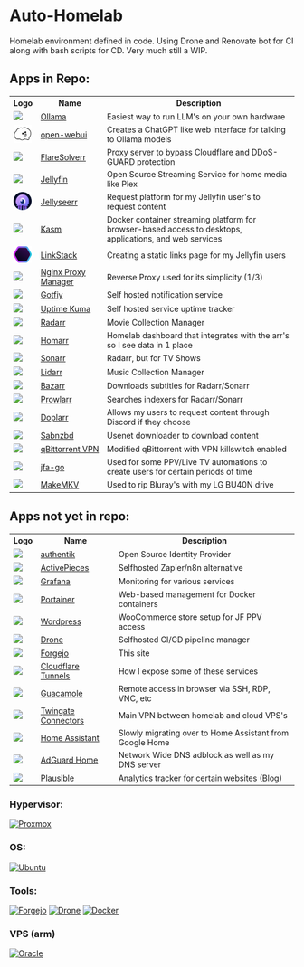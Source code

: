 # Auto-Homelab
Homelab environment defined in code. Using Drone and Renovate bot for CI along with bash scripts for CD. Very much still a WIP.

## Apps in Repo:
<table>
    <tr>
        <th>Logo</th>
        <th>Name</th>
        <th>Description</th>
    </tr>
    <tr>
        <td><img vertical-align=baseline width="32" src="https://ollama.com/public/ollama.png"></td>
        <td><a href="https://ollama.com/">Ollama</a></td>
        <td>Easiest way to run LLM's on your own hardware</td>
    </tr>
    <tr>
        <td><img vertical-align=baseline width="32" src="https://github.com/open-webui/open-webui/blob/main/static/favicon.png?raw=true"></td>
        <td><a href="https://github.com/open-webui/open-webui">open-webui</a></td>
        <td>Creates a ChatGPT like web interface for talking to Ollama models</td>
    </tr>
    <tr>
        <td><img vertical-align=baseline width="32" src="https://raw.githubusercontent.com/FlareSolverr/FlareSolverr/master/resources/flaresolverr_logo.svg"></td>
        <td><a href="https://github.com/FlareSolverr/FlareSolverr">FlareSolverr</a></td>
        <td>Proxy server to bypass Cloudflare and DDoS-GUARD protection</td>
    </tr>
    <tr>
        <td><img vertical-align=baseline width="32" src="https://raw.githubusercontent.com/Mafyuh/homelab-svg-assets/main/assets/jellyfin.svg"></td>
        <td><a href="https://github.com/jellyfin/jellyfin">Jellyfin</a></td>
        <td>Open Source Streaming Service for home media like Plex</td>
    </tr>
    <tr>
        <td><img vertical-align=baseline width="32" src="https://raw.githubusercontent.com/Mafyuh/homelab-svg-assets/main/assets/jellyseerr.svg"></td>
        <td><a href="https://github.com/Fallenbagel/jellyseerr">Jellyseerr</a></td>
        <td>Request platform for my Jellyfin user's to request content</a></td>
    </tr>
    <tr>
        <td><img vertical-align=baseline width="32" src="https://raw.githubusercontent.com/Mafyuh/homelab-svg-assets/main/assets/kasm.svg"></td>
        <td><a href="https://docs.linuxserver.io/images/docker-kasm/">Kasm</a></td>
        <td>Docker container streaming platform for browser-based access to desktops, applications, and web services</a></td>
    </tr>
    <tr>
        <td><img vertical-align=baseline width="32" src="https://raw.githubusercontent.com/LinkStackOrg/branding/main/logo/svg/logo_animated.svg"></td>
        <td><a href="https://github.com/LinkStackOrg/linkstack-docker">LinkStack</a></td>
        <td>Creating a static links page for my Jellyfin users</td>
    </tr>
    <tr>
        <td><img vertical-align=baseline width="32" src="https://raw.githubusercontent.com/Mafyuh/homelab-svg-assets/main/assets/nginxproxymanager.svg"></td>
        <td><a href="https://nginxproxymanager.com/">Nginx Proxy Manager</a></td>
        <td>Reverse Proxy used for its simplicity (1/3)</td>
    </tr>
    <tr>
        <td><img vertical-align=baseline width="32" src="https://raw.githubusercontent.com/Mafyuh/homelab-svg-assets/main/assets/gotify.svg"></td>
        <td><a href="https://gotify.net/">Gotfiy</a></td>
        <td>Self hosted notification service</td>
    </tr>
    <tr>
        <td><img vertical-align=baseline width="32" src="https://raw.githubusercontent.com/Mafyuh/homelab-svg-assets/main/assets/uptimekuma.svg"></td>
        <td><a href="https://github.com/louislam/uptime-kuma">Uptime Kuma</a></td>
        <td>Self hosted service uptime tracker</td>
    </tr>
    <tr>
        <td><img vertical-align=baseline width="32" src="https://raw.githubusercontent.com/Mafyuh/homelab-svg-assets/main/assets/radarr.svg"></td>
        <td><a href="https://radarr.video/">Radarr</a></td>
        <td>Movie Collection Manager</td>
    </tr>
    <tr>
        <td><img vertical-align=baseline width="32" src="https://raw.githubusercontent.com/Mafyuh/homelab-svg-assets/main/assets/homarr.svg"></td>
        <td><a href="https://homarr.dev/docs/getting-started/installation/">Homarr</a></td>
        <td>Homelab dashboard that integrates with the arr's so I see data in 1 place</td>
    </tr>
    <tr>
        <td><img vertical-align=baseline width="32" src="https://raw.githubusercontent.com/Mafyuh/homelab-svg-assets/main/assets/sonarr.svg"></td>
        <td><a href="https://wiki.servarr.com/sonarr">Sonarr</a></td>
        <td>Radarr, but for TV Shows</td>
    </tr>
    <tr>
        <td><img vertical-align=baseline width="32" src="https://raw.githubusercontent.com/Mafyuh/homelab-svg-assets/main/assets/lidarr.svg"></td>
        <td><a href="https://wiki.servarr.com/en/lidarr">Lidarr</a></td>
        <td>Music Collection Manager</td>
    </tr>
    <tr>
        <td><img vertical-align=baseline width="32" src="https://raw.githubusercontent.com/Mafyuh/homelab-svg-assets/main/assets/bazarr.svg"></td>
        <td><a href="https://www.bazarr.media/">Bazarr</a></td>
        <td>Downloads subtitles for Radarr/Sonarr</td>
    </tr>
    <tr>
        <td><img vertical-align=baseline width="32" src="https://raw.githubusercontent.com/Mafyuh/homelab-svg-assets/main/assets/prowlarr.svg"></td>
        <td><a href="https://prowlarr.com/">Prowlarr</a></td>
        <td>Searches indexers for Radarr/Sonarr</td>
    </tr>
    <tr>
        <td><img vertical-align=baseline width="32" src="https://raw.githubusercontent.com/kiranshila/Doplarr/main/logos/logo.svg"></td>
        <td><a href="https://github.com/kiranshila/Doplarr">Doplarr</a></td>
        <td>Allows my users to request content through Discord if they choose</td>
    </tr>
    <tr>
        <td><img vertical-align=baseline width="32" src="https://raw.githubusercontent.com/Mafyuh/homelab-svg-assets/main/assets/sabnzbd.svg"></td>
        <td><a href="https://sabnzbd.org/">Sabnzbd</a></td>
        <td>Usenet downloader to download content</td>
    </tr>
    <tr>
        <td><img vertical-align=baseline width="32" src="https://raw.githubusercontent.com/Mafyuh/homelab-svg-assets/main/assets/qbittorrent.svg"></td>
        <td><a href="https://github.com/binhex/arch-qbittorrentvpn">qBittorrent VPN</a></td>
        <td>Modified qBittorrent with VPN killswitch enabled</td>
    </tr>
    <tr>
        <td><img vertical-align=baseline width="32" src="https://raw.githubusercontent.com/Mafyuh/homelab-svg-assets/main/assets/docker.svg"></td>
        <td><a href="https://github.com/hrfee/jfa-go">jfa-go</a></td>
        <td>Used for some PPV/Live TV automations to create users for certain periods of time</td>
    </tr>
    <tr>
        <td><img vertical-align=baseline width="32" src="https://res.cloudinary.com/canonical/image/fetch/f_auto,q_auto,fl_sanitize,w_60,h_60/https://dashboard.snapcraft.io/site_media/appmedia/2020/03/makemkv.png"></td>
        <td><a href="https://github.com/jlesage/docker-makemkv">MakeMKV</a></td>
        <td>Used to rip Bluray's with my LG BU40N drive </td>
    </tr>
</table>

## Apps not yet in repo:
<table>
    <tr>
        <th>Logo</th>
        <th>Name</th>
        <th>Description</th>
    </tr>
    <tr>
        <td><img vertical-align=baseline width="32" src="https://raw.githubusercontent.com/Mafyuh/homelab-svg-assets/main/assets/authentik.svg"></td>
        <td><a href="https://goauthentik.io/">authentik</a></td>
        <td>Open Source Identity Provider </td>
    </tr>
    <tr>
        <td><img vertical-align=baseline width="32" src="https://avatars.githubusercontent.com/u/99494700?s=200&v=4"></td>
        <td><a href="https://github.com/activepieces/activepieces">ActivePieces</a></td>
        <td>Selfhosted Zapier/n8n alternative </td>
    </tr>
    <tr>
        <td><img vertical-align=baseline width="32" src="https://raw.githubusercontent.com/Mafyuh/homelab-svg-assets/main/assets/grafana.svg"></td>
        <td><a href="https://hub.docker.com/r/grafana/grafana-oss">Grafana</a></td>
        <td>Monitoring for various services</td>
    </tr>
    <tr>
        <td><img vertical-align=baseline width="32" src="https://raw.githubusercontent.com/Mafyuh/homelab-svg-assets/main/assets/portainer.svg"></td>
        <td><a href="https://github.com/portainer/portainer">Portainer</a></td>
        <td>Web-based management for Docker containers</td>
    </tr>
    <tr>
        <td><img vertical-align=baseline width="32" src="https://raw.githubusercontent.com/Mafyuh/homelab-svg-assets/main/assets/wordpress.svg"></td>
        <td><a href="https://wordpress.org/">Wordpress</a></td>
        <td>WooCommerce store setup for JF PPV access</td>
    </tr>
    <tr>
        <td><img vertical-align=baseline width="32" src="https://raw.githubusercontent.com/Mafyuh/homelab-svg-assets/main/assets/droneci.svg"></td>
        <td><a href="https://www.drone.io/">Drone</a></td>
        <td>Selfhosted CI/CD pipeline manager</td>
    </tr>
    <tr>
        <td><img vertical-align=baseline width="32" src="https://raw.githubusercontent.com/Mafyuh/homelab-svg-assets/main/assets/forgejo.svg"></td>
        <td><a href="https://forgejo.org/">Forgejo</a></td>
        <td>This site</td>
    </tr>
    <tr>
        <td><img vertical-align=baseline width="32" src="https://raw.githubusercontent.com/Mafyuh/homelab-svg-assets/main/assets/cloudflare.svg"></td>
        <td><a href="https://www.cloudflare.com/products/tunnel/">Cloudflare Tunnels</a></td>
        <td>How I expose some of these services</td>
    </tr>
    <tr>
        <td><img vertical-align=baseline width="32" src="https://upload.wikimedia.org/wikipedia/commons/3/31/Apache_Guacamole_logo.png"></td>
        <td><a href="https://guacamole.apache.org/">Guacamole</a></td>
        <td>Remote access in browser via SSH, RDP, VNC, etc</td>
    </tr>
    <tr>
        <td><img vertical-align=baseline width="32" src="https://play-lh.googleusercontent.com/GBhNhKgjfy6i6Ucc0hyB-79WmcV7LvKSfGSy8iStFdZSaLioKQp5rPWjqsh2YFRRZsE1"></td>
        <td><a href="https://twingate.com">Twingate Connectors</a></td>
        <td>Main VPN between homelab and cloud VPS's</td>
    </tr>
    <tr>
        <td><img vertical-align=baseline width="32" src="https://raw.githubusercontent.com/Mafyuh/homelab-svg-assets/main/assets/homeassistant.svg"></td>
        <td><a href="https://www.home-assistant.io/">Home Assistant</a></td>
        <td>Slowly migrating over to Home Assistant from Google Home</td>
    </tr>
    <tr>
        <td><img vertical-align=baseline width="32" src="https://raw.githubusercontent.com/Mafyuh/homelab-svg-assets/main/assets/adguardhome.svg"></td>
        <td><a href="https://adguard.com/en/adguard-home/overview.html">AdGuard Home</a></td>
        <td>Network Wide DNS adblock as well as my DNS server</td>
    </tr>
    <tr>
        <td><img vertical-align=baseline width="32" src="https://raw.githubusercontent.com/Mafyuh/homelab-svg-assets/main/assets/plausible.svg"></td>
        <td><a href="https://plausible.io/">Plausible</a></td>
        <td>Analytics tracker for certain websites (Blog)</td>
    </tr>
</table>


### Hypervisor: 
[![Proxmox](https://img.shields.io/badge/-Proxmox-%23c9d1d9?logo=Proxmox)](https://www.proxmox.com)

### OS:
[![Ubuntu](https://img.shields.io/badge/Ubuntu_22.04-%23c9d1d9?&logo=ubuntu&logoColor=red)](https://releases.ubuntu.com/jammy/)


### Tools:
[![Forgejo](https://img.shields.io/badge/-Forgejo-%23c9d1d9?logo=forgejo&logoColor=orange)](https://forgejo.org/)
[![Drone](https://img.shields.io/badge/-Drone-%23c9d1d9?logo=drone&logoColor=black)](https://www.drone.io/)
[![Docker](https://img.shields.io/badge/-Docker-%23c9d1d9?logo=docker)](https://www.docker.com/)

### VPS (arm)
[![Oracle](https://img.shields.io/badge/-Oracle_Cloud-%23c9d1d9?logo=oracle&logoColor=red)](https://www.oracle.com/cloud/)